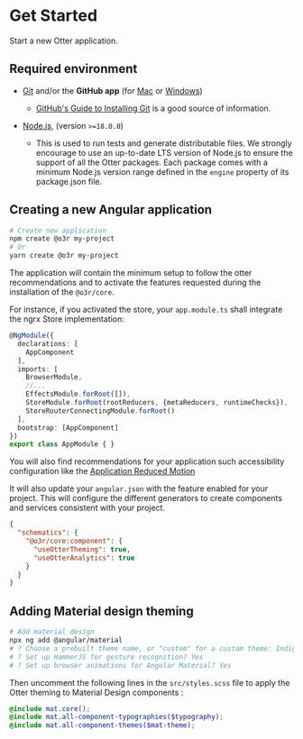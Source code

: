# Get Started

Start a new Otter application.

## Required environment

* [Git](http://git-scm.com) and/or the **GitHub app** (for [Mac](http://mac.github.com) or
  [Windows](http://windows.github.com))
  * [GitHub's Guide to Installing
    Git](https://help.github.com/articles/set-up-git) is a good source of information.

* [Node.js](http://nodejs.org), (version `>=18.0.0`)
  * This is used to run tests and generate distributable files. We strongly encourage to use an up-to-date LTS version of Node.js to ensure the support of all the Otter packages.
    Each package comes with a minimum Node.js version range defined in the `engine` property of its package.json file.

## Creating a new Angular application

```bash
# Create new application
npm create @o3r my-project
# Or
yarn create @o3r my-project
```

The application will contain the minimum setup to follow the otter recommendations and to activate the features requested
during the installation of the `@o3r/core`.

For instance, if you activated the store, your ``app.module.ts`` shall integrate the ngrx Store implementation:

```typescript
@NgModule({
  declarations: [
    AppComponent
  ],
  imports: [
    BrowserModule,
    //...
    EffectsModule.forRoot([]),
    StoreModule.forRoot(rootReducers, {metaReducers, runtimeChecks}),
    StoreRouterConnectingModule.forRoot()
  ],
  bootstrap: [AppComponent]
})
export class AppModule { }
```

You will also find recommendations for your application such accessibility configuration like the
[Application Reduced Motion](docs/application/REDUCED_MOTION.md)

It will also update your ``angular.json`` with the feature enabled for your project. This will configure the different generators
to create components and services consistent with your project.

```json
{
  "schematics": {
    "@o3r/core:component": {
      "useOtterTheming": true,
      "useOtterAnalytics": true
    }
  }
}
```

## Adding Material design theming

```bash
# Add material design
npx ng add @angular/material
# ? Choose a prebuilt theme name, or "custom" for a custom theme: Indigo/Pink
# ? Set up HammerJS for gesture recognition? Yes
# ? Set up browser animations for Angular Material? Yes
```

Then uncomment the following lines in the `src/styles.scss` file to apply the Otter theming to Material Design components :

```scss
@include mat.core();
@include mat.all-component-typographies($typography);
@include mat.all-component-themes($mat-theme);
```
